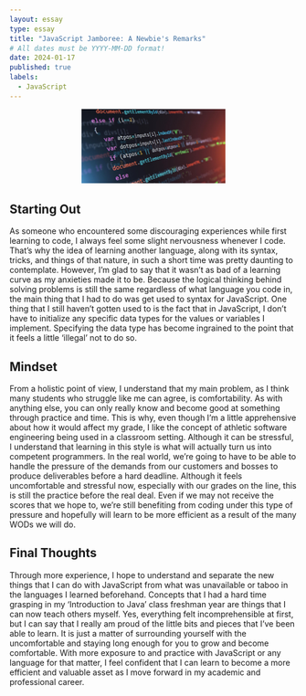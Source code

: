 ```yaml
---
layout: essay
type: essay
title: "JavaScript Jamboree: A Newbie's Remarks"
# All dates must be YYYY-MM-DD format!
date: 2024-01-17
published: true
labels:
  - JavaScript
---
```

<img class="img-fluid" src="../img/js.jpg" width="50%" style="margin-left:25%">

## Starting Out
As someone who encountered some discouraging experiences while first learning to code, I always feel some slight nervousness whenever I code. That’s why the idea of learning another language, along with its syntax, tricks, and things of that nature, in such a short time was pretty daunting to contemplate. However, I’m glad to say that it wasn’t as bad of a learning curve as my anxieties made it to be. Because the logical thinking behind solving problems is still the same regardless of what language you code in, the main thing that I had to do was get used to syntax for JavaScript. One thing that I still haven’t gotten used to is the fact that in JavaScript, I don’t have to initialize any specific data types for the values or variables I implement. Specifying the data type has become ingrained to the point that it feels a little ‘illegal’ not to do so.

## Mindset
From a holistic point of view, I understand that my main problem, as I think many students who struggle like me can agree, is comfortability. As with anything else, you can only really know and become good at something through practice and time. This is why, even though I’m a little apprehensive about how it would affect my grade, I like the concept of athletic software engineering being used in a classroom setting. Although it can be stressful, I understand that learning in this style is what will actually turn us into competent programmers. In the real world, we’re going to have to be able to handle the pressure of the demands from our customers and bosses to produce deliverables before a hard deadline. Although it feels uncomfortable and stressful now, especially with our grades on the line, this is still the practice before the real deal. Even if we may not receive the scores that we hope to, we’re still benefiting from coding under this type of pressure and hopefully will learn to be more efficient as a result of the many WODs we will do.  

## Final Thoughts
Through more experience, I hope to understand and separate the new things that I can do with JavaScript from what was unavailable or taboo in the languages I learned beforehand. Concepts that I had a hard time grasping in my ‘Introduction to Java’ class freshman year are things that I can now teach others myself. Yes, everything felt incomprehensible at first, but I can say that I really am proud of the little bits and pieces that I’ve been able to learn. It is just a matter of surrounding yourself with the uncomfortable and staying long enough for you to grow and become comfortable. With more exposure to and practice with JavaScript or any language for that matter, I feel confident that I can learn to become a more efficient and valuable asset as I move forward in my academic and professional career.

